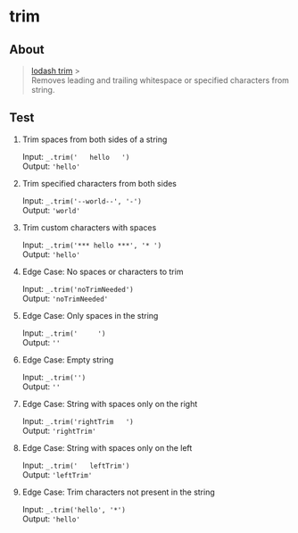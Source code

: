 # trim

## About

> [lodash trim](https://lodash.com/docs/4.17.15#trim) > <br/>
> Removes leading and trailing whitespace or specified characters from string. <br/>

## Test

1. Trim spaces from both sides of a string

   Input: `_.trim('   hello   ')`  
   Output: `'hello'`

2. Trim specified characters from both sides

   Input: `_.trim('--world--', '-')`  
   Output: `'world'`

3. Trim custom characters with spaces

   Input: `_.trim('*** hello ***', '* ')`  
   Output: `'hello'`

4. Edge Case: No spaces or characters to trim

   Input: `_.trim('noTrimNeeded')`  
   Output: `'noTrimNeeded'`

5. Edge Case: Only spaces in the string

   Input: `_.trim('     ')`  
   Output: `''`

6. Edge Case: Empty string

   Input: `_.trim('')`  
   Output: `''`

7. Edge Case: String with spaces only on the right

   Input: `_.trim('rightTrim   ')`  
   Output: `'rightTrim'`

8. Edge Case: String with spaces only on the left

   Input: `_.trim('   leftTrim')`  
   Output: `'leftTrim'`

9. Edge Case: Trim characters not present in the string

   Input: `_.trim('hello', '*')`  
   Output: `'hello'`
